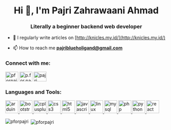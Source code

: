 
<h1 align="center">Hi 👋, I'm Pajri Zahrawaani Ahmad</h1>
<h3 align="center">Literally a beginner backend web developer</h3>

- 📝 I regularly write articles on [http://knicles.my.id/](http://knicles.my.id/)

- 📫 How to reach me **pajriblueholigand@gmail.com**

<h3 align="left">Connect with me:</h3>
<p align="left">
<a href="https://fb.com/pforpajri" target="blank"><img align="center" src="https://cdn.jsdelivr.net/npm/simple-icons@3.0.1/icons/facebook.svg" alt="pforpajri" height="30" width="40" /></a>
<a href="https://instagram.com/p.for.pajri" target="blank"><img align="center" src="https://cdn.jsdelivr.net/npm/simple-icons@3.0.1/icons/instagram.svg" alt="p.for.pajri" height="30" width="40" /></a>
<a href="https://www.youtube.com/channel/UCQTIOSVRHrn4ekEIYP41mHw" target="blank"><img align="center" src="https://cdn.jsdelivr.net/npm/simple-icons@3.0.1/icons/youtube.svg" alt="pajri zahrawaani ahmad" height="30" width="40" /></a>
</p>

<h3 align="left">Languages and Tools:</h3>
<p align="left"> <a href="https://www.arduino.cc/" target="_blank"> <img src="https://cdn.worldvectorlogo.com/logos/arduino-1.svg" alt="arduino" width="40" height="40"/> </a> <a href="https://getbootstrap.com" target="_blank"> <img src="https://devicons.github.io/devicon/devicon.git/icons/bootstrap/bootstrap-plain.svg" alt="bootstrap" width="40" height="40"/> </a> <a href="https://www.w3schools.com/cpp/" target="_blank"> <img src="https://devicons.github.io/devicon/devicon.git/icons/cplusplus/cplusplus-original.svg" alt="cplusplus" width="40" height="40"/> </a> <a href="https://www.w3schools.com/css/" target="_blank"> <img src="https://devicons.github.io/devicon/devicon.git/icons/css3/css3-original-wordmark.svg" alt="css3" width="40" height="40"/> </a> <a href="https://www.w3.org/html/" target="_blank"> <img src="https://devicons.github.io/devicon/devicon.git/icons/html5/html5-original-wordmark.svg" alt="html5" width="40" height="40"/> </a> <a href="https://developer.mozilla.org/en-US/docs/Web/JavaScript" target="_blank"> <img src="https://devicons.github.io/devicon/devicon.git/icons/javascript/javascript-original.svg" alt="javascript" width="40" height="40"/> </a> <a href="https://www.linux.org/" target="_blank"> <img src="https://devicons.github.io/devicon/devicon.git/icons/linux/linux-original.svg" alt="linux" width="40" height="40"/> </a> <a href="https://www.mysql.com/" target="_blank"> <img src="https://devicons.github.io/devicon/devicon.git/icons/mysql/mysql-original-wordmark.svg" alt="mysql" width="40" height="40"/> </a> <a href="https://www.php.net" target="_blank"> <img src="https://devicons.github.io/devicon/devicon.git/icons/php/php-original.svg" alt="php" width="40" height="40"/> </a> <a href="https://www.python.org" target="_blank"> <img src="https://devicons.github.io/devicon/devicon.git/icons/python/python-original.svg" alt="python" width="40" height="40"/> </a> <a href="https://reactjs.org/" target="_blank"> <img src="https://devicons.github.io/devicon/devicon.git/icons/react/react-original-wordmark.svg" alt="react" width="40" height="40"/> </a> </p>

<p><img align="left" src="https://github-readme-stats.vercel.app/api/top-langs?username=pforpajri&show_icons=true&locale=en&layout=compact" alt="pforpajri" /></p>

<p>&nbsp;<img align="center" src="https://github-readme-stats.vercel.app/api?username=pforpajri&show_icons=true&locale=en" alt="pforpajri" /></p>

